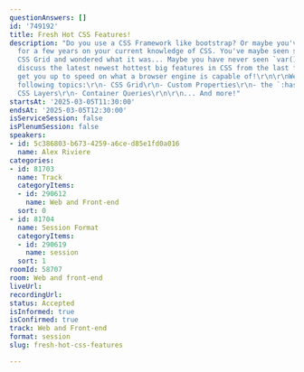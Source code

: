 ```yaml
---
questionAnswers: []
id: '749192'
title: Fresh Hot CSS Features!
description: "Do you use a CSS Framework like bootstrap? Or maybe you've been coasting
  for a few years on your current knowledge of CSS. You've maybe seen something called
  CSS Grid and wondered what it was... Maybe you have never seen `var()` used before.\r\n\r\nLet's
  discuss the latest newest hottest big features in CSS from the last few years, and
  get you up to speed on what a browser engine is capable of!\r\n\r\nWe'll cover the
  following topics:\r\n- CSS Grid\r\n- Custom Properties\r\n- the `:has()` selector\r\n-
  CSS Layers\r\n- Container Queries\r\n\r\n... And more!"
startsAt: '2025-03-05T11:30:00'
endsAt: '2025-03-05T12:30:00'
isServiceSession: false
isPlenumSession: false
speakers:
- id: 5c386803-b673-4259-a6ce-d85e1fd0a016
  name: Alex Riviere
categories:
- id: 81703
  name: Track
  categoryItems:
  - id: 290612
    name: Web and Front-end
  sort: 0
- id: 81704
  name: Session Format
  categoryItems:
  - id: 290619
    name: session
  sort: 1
roomId: 58707
room: Web and front-end
liveUrl:
recordingUrl:
status: Accepted
isInformed: true
isConfirmed: true
track: Web and Front-end
format: session
slug: fresh-hot-css-features

---
```

